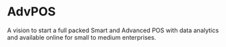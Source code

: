 # AdvPOS
A vision to start a full packed Smart and Advanced POS with data analytics and available online for small to medium enterprises.
